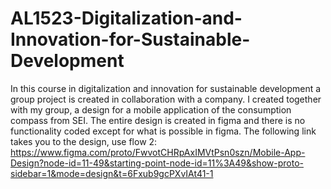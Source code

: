# AL1523-Digitalization-and-Innovation-for-Sustainable-Development
In this course in digitalization and innovation for sustainable development a group project is created in collaboration with a company. I created together with my group, a design for a mobile application of the consumption compass from SEI. The entire design is created in figma and there is no functionality coded except for what is possible in figma. The following link takes you to the design, use flow 2: 
https://www.figma.com/proto/FwvotCHRpAxIMVtPsn0szn/Mobile-App-Design?node-id=11-49&starting-point-node-id=11%3A49&show-proto-sidebar=1&mode=design&t=6Fxub9gcPXvIAt41-1

